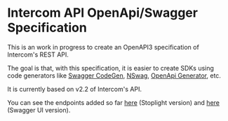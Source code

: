 # Intercom API OpenApi/Swagger Specification
This is an work in progress to create an OpenAPI3 specification of Intercom's REST API. 

The goal is that, with this specification, it is easier to create SDKs using code generators like
[Swagger CodeGen](https://swagger.io/tools/swagger-codegen/), [NSwag](https://github.com/RicoSuter/NSwag),
[OpenApi Generator](https://github.com/OpenAPITools/openapi-generator), etc.

It is currently based on v2.2 of Intercom's API.

You can see the endpoints added so far [here](https://intercom-api.docs.stoplight.io/intercom-api-reference) (Stoplight version)
and [here](https://app.swaggerhub.com/apis-docs/FinanzaPro/Intercom/2.2) (Swagger UI version).